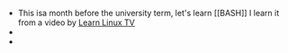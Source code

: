 - This isa month before the university term, let's learn [[BASH]] I learn it from a video by [Learn Linux TV]()
-
-